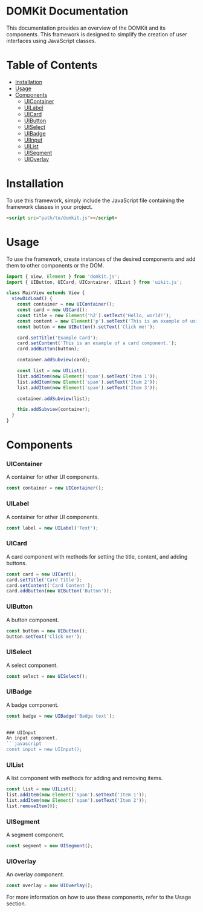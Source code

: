# DOMKit Documentation
This documentation provides an overview of the DOMKit and its components. This framework is designed to simplify the creation of user interfaces using JavaScript classes.

# Table of Contents
- [Installation](#installation)
- [Usage](#usage)
- [Components](#components)
  - [UIContainer](#uicontainer)
  - [UILabel](#uilabel)
  - [UICard](#uicard)
  - [UIButton](#uibutton)
  - [UISelect](#uiselect)
  - [UIBadge](#uibadge)
  - [UIInput](#uiinput)
  - [UIList](#uilist)
  - [UISegment](#uisegment)
  - [UIOverlay](#uioverlay)

# Installation
To use this framework, simply include the JavaScript file containing the framework classes in your project.
```html
<script src="path/to/domkit.js"></script>
```

# Usage
To use the framework, create instances of the desired components and add them to other components or the DOM.

```javascript
import { View, Element } from 'domkit.js';
import { UIButton, UICard, UIContainer, UIList } from 'uikit.js';

class MainView extends View {
  viewDidLoad() {
    const container = new UIContainer();
    const card = new UICard();
    const title = new Element('h2').setText('Hello, world!');
    const content = new Element('p').setText('This is an example of using the UI framework.');
    const button = new UIButton().setText('Click me!');

    card.setTitle('Example Card');
    card.setContent('This is an example of a card component.');
    card.addButton(button);

    container.addSubview(card);

    const list = new UIList();
    list.addItem(new Element('span').setText('Item 1'));
    list.addItem(new Element('span').setText('Item 2'));
    list.addItem(new Element('span').setText('Item 3'));

    container.addSubview(list);

    this.addSubview(container);
  }
}
```

# Components
### UIContainer
A container for other UI components.
```javascript
const container = new UIContainer();
```

### UILabel
A container for other UI components.
```javascript
const label = new UILabel('Text');
```

### UICard
A card component with methods for setting the title, content, and adding buttons.
```javascript
const card = new UICard();
card.setTitle('Card Title');
card.setContent('Card Content');
card.addButton(new UIButton('Button'));
```

### UIButton
A button component.
```javascript
const button = new UIButton();
button.setText('Click me!');
```

### UISelect
A select component.
```javascript
const select = new UISelect();
```

### UIBadge
A badge component.
```javascript
const badge = new UIBadge('Badge text');
``

### UIInput
An input component.
```javascript
const input = new UIInput();
```

### UIList
A list component with methods for adding and removing items.
```javascript
const list = new UIList();
list.addItem(new Element('span').setText('Item 1'));
list.addItem(new Element('span').setText('Item 2'));
list.removeItem(0);
```

### UISegment
A segment component.
```javascript
const segment = new UISegment();
```

### UIOverlay
An overlay component.
```javascript
const overlay = new UIOverlay();
```

For more information on how to use these components, refer to the Usage section.

